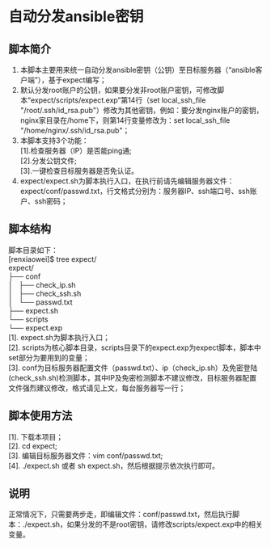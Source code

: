 # 自动分发ansible密钥

## 脚本简介
1. 本脚本主要用来统一自动分发ansible密钥（公钥）至目标服务器（“ansible客户端”），基于expect编写；<br>
2. 默认分发root账户的公钥，如果要分发非root账户密钥，可修改脚本“expect/scripts/expect.exp”第14行（set local_ssh_file "/root/.ssh/id_rsa.pub"）修改为其他密钥，例如：要分发nginx账户的密钥，nginx家目录在/home下，则第14行变量修改为：set local_ssh_file "/home/nginx/.ssh/id_rsa.pub"；<br>
3. 本脚本支持3个功能：<br>
   [1].检查服务器（IP）是否能ping通;<br>
   [2].分发公钥文件;<br>
   [3].一键检查目标服务器是否免认证。<br>
4. expect/expect.sh为脚本执行入口，在执行前请先编辑服务器文件：expect/conf/passwd.txt，行文格式分别为：服务器IP、ssh端口号、ssh账户、ssh密码；<br>

## 脚本结构
脚本目录如下：<br>
[renxiaowei]$ tree expect/<br>
expect/<br>
├── conf<br>
│   ├── check_ip.sh<br>
│   ├── check_ssh.sh<br>
│   └── passwd.txt<br>
├── expect.sh<br>
└── scripts<br>
    └── expect.exp<br>
[1]. expect.sh为脚本执行入口；<br>
[2]. scripts为核心脚本目录，scripts目录下的expect.exp为expect脚本，脚本中set部分为要用到的变量；<br>
[3]. conf为目标服务器配置文件（passwd.txt）、ip（check_ip.sh）及免密登陆(check_ssh.sh)检测脚本，其中IP及免密检测脚本不建议修改，目标服务器配置文件强烈建议修改，格式请见上文，每台服务器写一行；<br>

## 脚本使用方法
[1]. 下载本项目；<br>
[2]. cd expect;<br>
[3]. 编辑目标服务器文件：vim conf/passwd.txt;<br>
[4]. ./expect.sh 或者 sh expect.sh，然后根据提示依次执行即可。<br>

## 说明
正常情况下，只需要两步走，即编辑文件：conf/passwd.txt，然后执行脚本：./expect.sh，如果分发的不是root密钥，请修改scripts/expect.exp中的相关变量。<br>
